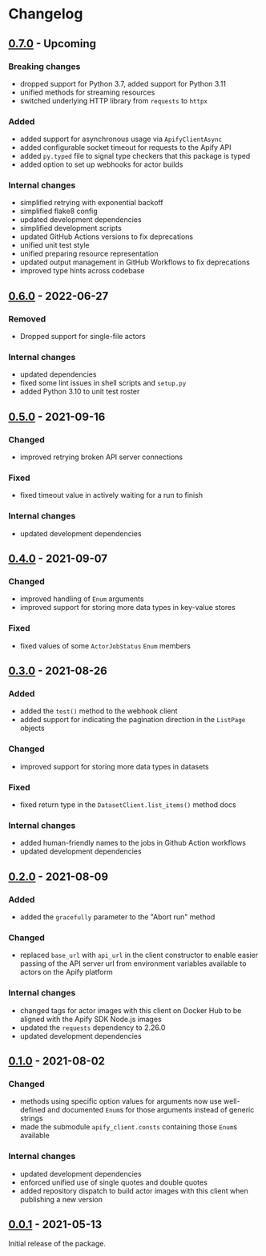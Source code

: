 Changelog
=========

[0.7.0](../../releases/tag/v0.7.0) - Upcoming
-----------------------------------------------

### Breaking changes

- dropped support for Python 3.7, added support for Python 3.11
- unified methods for streaming resources
- switched underlying HTTP library from `requests` to `httpx`

### Added

- added support for asynchronous usage via `ApifyClientAsync`
- added configurable socket timeout for requests to the Apify API
- added `py.typed` file to signal type checkers that this package is typed
- added option to set up webhooks for actor builds

### Internal changes

- simplified retrying with exponential backoff
- simplified flake8 config
- updated development dependencies
- simplified development scripts
- updated GitHub Actions versions to fix deprecations
- unified unit test style
- unified preparing resource representation
- updated output management in GitHub Workflows to fix deprecations
- improved type hints across codebase

[0.6.0](../../releases/tag/v0.6.0) - 2022-06-27
-----------------------------------------------

### Removed

- Dropped support for single-file actors

### Internal changes

- updated dependencies
- fixed some lint issues in shell scripts and `setup.py`
- added Python 3.10 to unit test roster

[0.5.0](../../releases/tag/v0.5.0) - 2021-09-16
-----------------------------------------------

### Changed

- improved retrying broken API server connections

### Fixed

- fixed timeout value in actively waiting for a run to finish

### Internal changes

- updated development dependencies

[0.4.0](../../releases/tag/v0.4.0) - 2021-09-07
-----------------------------------------------

### Changed

- improved handling of `Enum` arguments
- improved support for storing more data types in key-value stores

### Fixed

- fixed values of some `ActorJobStatus` `Enum` members

[0.3.0](../../releases/tag/v0.3.0) - 2021-08-26
-----------------------------------------------

### Added

- added the `test()` method to the webhook client
- added support for indicating the pagination direction in the `ListPage` objects

### Changed

- improved support for storing more data types in datasets

### Fixed

- fixed return type in the `DatasetClient.list_items()` method docs

### Internal changes

- added human-friendly names to the jobs in Github Action workflows
- updated development dependencies

[0.2.0](../../releases/tag/v0.2.0) - 2021-08-09
-----------------------------------------------

### Added

- added the `gracefully` parameter to the "Abort run" method

### Changed

- replaced `base_url` with `api_url` in the client constructor
  to enable easier passing of the API server url from environment variables available to actors on the Apify platform

### Internal changes

- changed tags for actor images with this client on Docker Hub to be aligned with the Apify SDK Node.js images
- updated the `requests` dependency to 2.26.0
- updated development dependencies

[0.1.0](../../releases/tag/v0.1.0) - 2021-08-02
-----------------------------------------------

### Changed

- methods using specific option values for arguments now use well-defined and documented `Enum`s for those arguments instead of generic strings
- made the submodule `apify_client.consts` containing those `Enum`s available

### Internal changes

- updated development dependencies
- enforced unified use of single quotes and double quotes
- added repository dispatch to build actor images with this client when publishing a new version

[0.0.1](../../releases/tag/v0.0.1) - 2021-05-13
-----------------------------------------------

Initial release of the package.

